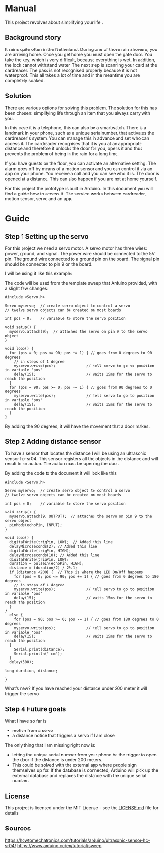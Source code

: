 # Manual
This project revolves about simplifying your life .

## Background story
It rains quite often in the Netherland. During one of those rain showers, you are arriving home. Once you get home you must open the gate door. You take the key, which is very difficult, because everything is wet. In addition, the lock cannot withstand water. The next step  is scanning your card at the cardreader. The pass is not recognised properly because it is not waterproof. This all takes a lot of time and in the meantime you are completely soaked.

## Solution
There are various options for solving this problem. The solution for this has been chosen: simplifying life through an item that you always carry with you.

In this case it is a telephone, this can also be a smartwatch. There is a landmark in your phone, such as a unique serialnumber, that activates the cardreader's system. You can manage this in advance and set who can access it. The cardreader recognises that it is you at an appropriate distance and therefore it unlocks the door for you, opens it and thus prevents the problem of being in the rain for a long time.

If you have guests on the floor, you can activate an alternative setting. The alarm goes off by means of a motion sensor and you can control it via an app on your phone. You receive a call and you can see who it is. The door is opened at a distance. This can also happen if you are not at home yourself.

For this project the prototype is built in Arduino. In this document you will find a guide how to access it. The service works between cardreader, motion sensor, servo and an app.


# Guide
## Step 1 Setting up the servo

For this project we need a servo motor. A servo motor has three wires: power, ground, and signal. The power wire should be connected to the 5V pin. The ground wire connected to a ground pin on the board. The signal pin should be connected to pin 9 on the board.

I will be using it like this example:

The code will be used from the template sweep that Arduino provided, with a slight few changes:


```
#include <Servo.h>

Servo myservo;  // create servo object to control a servo
// twelve servo objects can be created on most boards

int pos = 0;    // variable to store the servo position

void setup() {
  myservo.attach(9);  // attaches the servo on pin 9 to the servo object
}

void loop() {
  for (pos = 0; pos <= 90; pos += 1) { // goes from 0 degrees to 90 degrees
    // in steps of 1 degree
    myservo.write(pos);              // tell servo to go to position in variable 'pos'
    delay(15);                       // waits 15ms for the servo to reach the position
  }
  for (pos = 90; pos >= 0; pos -= 1) { // goes from 90 degrees to 0 degrees
    myservo.write(pos);              // tell servo to go to position in variable 'pos'
    delay(15);                       // waits 15ms for the servo to reach the position
  }
}

```

By adding the 90 degrees, it will have the movement that a door makes.

## Step 2 Adding distance sensor 

To have a sensor that locates the distance I will be using an ultrasonic sensor hc-sr04. This sensor registers all the objects in the distance and will result in an action. The action must be opening the door. 

By adding the code to the document it will look like this:

```
#include <Servo.h>

Servo myservo;  // create servo object to control a servo
// twelve servo objects can be created on most boards

int pos = 0;    // variable to store the servo position

void setup() {  
  myservo.attach(9, OUTPUT);  // attaches the servo on pin 9 to the servo object
  pinMode(echoPin, INPUT);
}

void loop() {
  digitalWrite(trigPin, LOW);  // Added this line
  delayMicroseconds(2); // Added this line
  digitalWrite(trigPin, HIGH);
  delayMicroseconds(10); // Added this line
  digitalWrite(trigPin, LOW);
  duration = pulseIn(echoPin, HIGH);
  distance = (duration/2) / 29.1;
  if (distance <200) {  // This is where the LED On/Off happens
    for (pos = 0; pos <= 90; pos += 1) { // goes from 0 degrees to 180 degrees
    // in steps of 1 degree
    myservo.write(pos);              // tell servo to go to position in variable 'pos'
    delay(15);                       // waits 15ms for the servo to reach the position
  }
}
  else { 
    for (pos = 90; pos >= 0; pos -= 1) { // goes from 180 degrees to 0 degrees
    myservo.write(pos);              // tell servo to go to position in variable 'pos'
    delay(15);                       // waits 15ms for the servo to reach the position
  }
    Serial.print(distance);
    Serial.println(" cm");
  }
  delay(500);
 
long duration, distance;
  
}

```
What’s new? 
If you have reached your distance under 200 meter it will trigger the servo

## Step 4 Future goals

What I have so far is:
* motion from a servo
* a distance notice that triggers a servo if I am close

The only thing that I am missing right now is:
* letting the unique serial number from your phone be the trigger to open the door if the distance is under 200 meters. 
* This could be solved with the external app where people sign themselves up for. If the database is connected, Arduino will pick up the external database and replaces the distance with the unique serial number.

## License

This project is licensed under the MIT License - see the [LICENSE.md](LICENSE.md) file for details

## Sources

https://howtomechatronics.com/tutorials/arduino/ultrasonic-sensor-hc-sr04/
https://www.arduino.cc/en/tutorial/sweep
